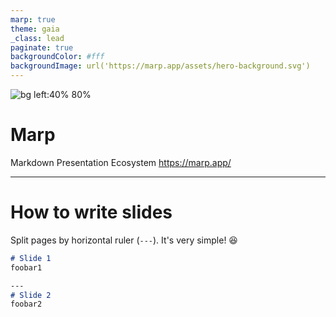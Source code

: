 ```yaml
---
marp: true
theme: gaia
_class: lead
paginate: true
backgroundColor: #fff
backgroundImage: url('https://marp.app/assets/hero-background.svg')
---
```

![bg left:40% 80%](https://marp.app/assets/marp.svg)
# **Marp**
Markdown Presentation Ecosystem
https://marp.app/

---
# How to write slides
Split pages by horizontal ruler (`---`). It's very simple! :satisfied:
```markdown
# Slide 1
foobar1

---
# Slide 2
foobar2
```

